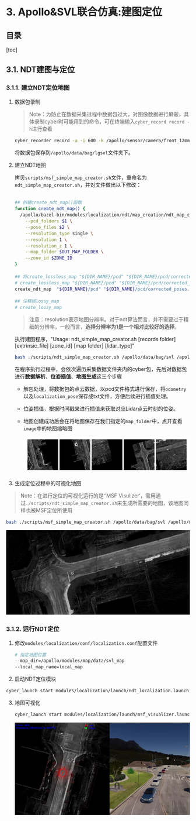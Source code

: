 # 3. Apollo&SVL联合仿真:建图定位

## 目录
[toc]

## 3.1. NDT建图与定位

### 3.1.1. 建立NDT定位地图

1. 数据包录制

   > Note：为防止在数据采集过程中数据包过大，对图像数据进行屏蔽，具体录制cyber时可能用到的命令，可在终端输入`cyber_record record -h`进行查看

   ```bash
   cyber_recorder record -a -i 600 -k /apollo/sensor/camera/front_12mm/image/compressed /apollo/sensor/camera/front_6mm/image/compressed
   ```

   将数据包保存到`/apollo/data/bag/lgsvl`文件夹下。

2. 建立NDT地图

   拷贝`scripts/msf_simple_map_creator.sh`文件，重命名为`ndt_simple_map_creator.sh`，并对文件做出以下修改：

   ```bash
   
   ## 创建create_ndt_map()函数
   function create_ndt_map() {
     /apollo/bazel-bin/modules/localization/ndt/map_creation/ndt_map_creator \
       --pcd_folders $1 \
       --pose_files $2 \
       --resolution_type single \
       --resolution 1 \
       --resolution_z 1 \
       --map_folder $OUT_MAP_FOLDER \
       --zone_id $ZONE_ID
   }
   
   ## 将create_lossless_map "${DIR_NAME}/pcd" "${DIR_NAME}/pcd/corrected_poses.txt"进行替换
   # create_lossless_map "${DIR_NAME}/pcd" "${DIR_NAME}/pcd/corrected_poses.txt"
   create_ndt_map  "${DIR_NAME}/pcd" "${DIR_NAME}/pcd/corrected_poses.txt"
   
   ## 注释掉lossy_map
   # create_lossy_map
   ```

   > 注意：resolution表示地图分辨率。对于ndt算法而言，并不需要过于精细的分辨率，一般而言，**选择分辨率为1是一个相对比较好的选择**。

   执行建图程序，"Usage: ndt_simple_map_creator.sh [records folder] [extrinsic_file] [zone_id] [map folder] [lidar_type]"

   ```bash
   bash ./scripts/ndt_simple_map_creator.sh /apollo/data/bag/svl /apollo/modules/calibration/data/Lincoln2017MKZ/velodyne_params/velodyne128_novatel_extrinsics_example.yaml 10 /apollo/modules/map/data/svl_map/ndt_map lidar128
   ```

   在程序执行过程中，会依次遍历采集数据文件夹内的cyber包，先后对数据包进行**数据解析**、**位姿插值**、**地图生成**这三个步骤

   - ​	解包处理，将数据包的点云数据，以pcd文件格式进行保存，将`odometry`以及`localization_pose`保存成txt文件，方便后续进行插值处理。

   - 位姿插值，根据时间戳来进行插值来获取对应Lidar点云时刻的位姿。

   - 地图创建成功后会在将地图保存在我们指定的`map_folder`中，点开查看`image`中的地图缩略图

     <img src="3.Apollo&SVL联合仿真:建图定位.assets/ndt地图.png" alt="ndt地图" style="zoom: 67%;" />

3.   生成定位过程中的可视化地图

   > Note：在进行定位的可视化运行的是‘’MSF Visulizer‘，需用通过`./scripts/ndt_simple_map_creator.sh`来生成所需要的地图，该地图同样也被MSF定位所使用

   ```bash
   bash ./scripts/msf_simple_map_creator.sh /apollo/data/bag/svl /apollo/modules/calibration/data/Lincoln2017MKZ/velodyne_params/velodyne128_novatel_extrinsics_example.yaml 10 /apollo/modules/map/data/svl_map lidar128
   ```

   <img src="3.Apollo&SVL联合仿真:建图定位.assets/msf地图.png" alt="msf地图" style="zoom: 67%;" />

### 3.1.2. 运行NDT定位

1. 修改`modules/localization/conf/localization.conf`配置文件

   ```bash
   # 指定地图位置
   --map_dir=/apollo/modules/map/data/svl_map
   --local_map_name=local_map
   ```

2.  启动NDT定位模块

   ```bash
   cyber_launch start modules/localization/launch/ndt_localization.launch
   ```

3. 地图可视化

   ```bash
   cyber_launch start modules/localization/launch/msf_visualizer.launch
   ```

   <img src="3.Apollo&SVL联合仿真:建图定位.assets/ndt定位.png" alt="ndt定位" style="zoom: 67%;" />






